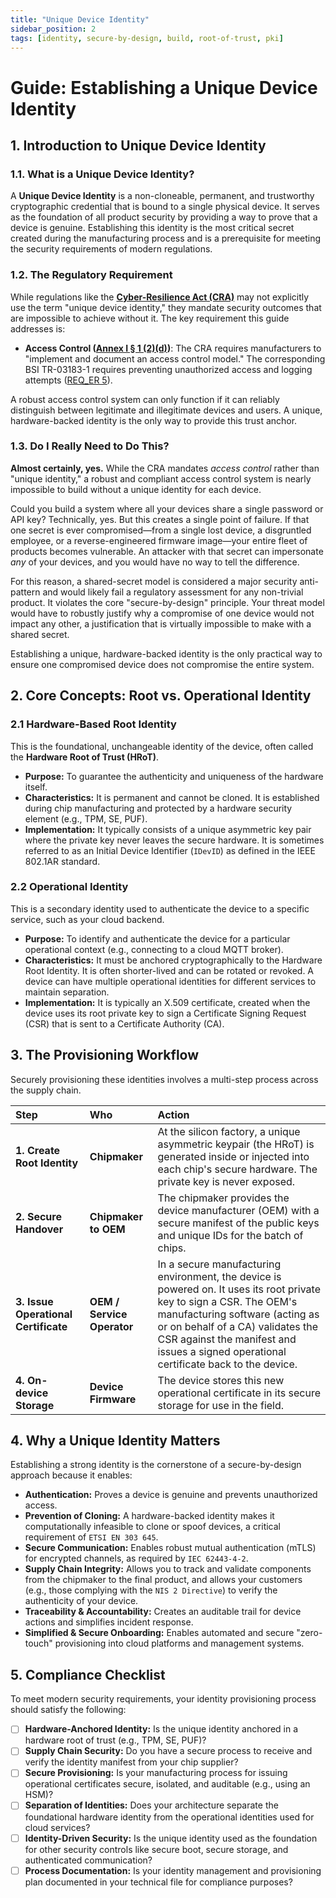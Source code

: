 ```yaml
---
title: "Unique Device Identity"
sidebar_position: 2
tags: [identity, secure-by-design, build, root-of-trust, pki]
---
```


# Guide: Establishing a Unique Device Identity

## 1. Introduction to Unique Device Identity

### 1.1. What is a Unique Device Identity?

A **Unique Device Identity** is a non-cloneable, permanent, and trustworthy cryptographic credential that is bound to a single physical device. It serves as the foundation of all product security by providing a way to prove that a device is genuine. Establishing this identity is the most critical secret created during the manufacturing process and is a prerequisite for meeting the security requirements of modern regulations.

### 1.2. The Regulatory Requirement

While regulations like the **[Cyber-Resilience Act (CRA)](./../../standards/eu/cra-overview.md)** may not explicitly use the term "unique device identity," they mandate security outcomes that are impossible to achieve without it. The key requirement this guide addresses is:

-   **Access Control ([Annex I § 1 (2)(d)][cra_annexI])**: The CRA requires manufacturers to "implement and document an access control model." The corresponding BSI TR-03183-1 requires preventing unauthorized access and logging attempts ([REQ_ER 5][bsi_tr_03183_p1]).

A robust access control system can only function if it can reliably distinguish between legitimate and illegitimate devices and users. A unique, hardware-backed identity is the only way to provide this trust anchor.

### 1.3. Do I Really Need to Do This?

**Almost certainly, yes.** While the CRA mandates *access control* rather than "unique identity," a robust and compliant access control system is nearly impossible to build without a unique identity for each device.

Could you build a system where all your devices share a single password or API key? Technically, yes. But this creates a single point of failure. If that one secret is ever compromised—from a single lost device, a disgruntled employee, or a reverse-engineered firmware image—your entire fleet of products becomes vulnerable. An attacker with that secret can impersonate *any* of your devices, and you would have no way to tell the difference.

For this reason, a shared-secret model is considered a major security anti-pattern and would likely fail a regulatory assessment for any non-trivial product. It violates the core "secure-by-design" principle. Your threat model would have to robustly justify why a compromise of one device would not impact any other, a justification that is virtually impossible to make with a shared secret.

Establishing a unique, hardware-backed identity is the only practical way to ensure one compromised device does not compromise the entire system.

## 2. Core Concepts: Root vs. Operational Identity

### 2.1 Hardware-Based Root Identity
This is the foundational, unchangeable identity of the device, often called the **Hardware Root of Trust (HRoT)**.
-   **Purpose:** To guarantee the authenticity and uniqueness of the hardware itself.
-   **Characteristics:** It is permanent and cannot be cloned. It is established during chip manufacturing and protected by a hardware security element (e.g., TPM, SE, PUF).
-   **Implementation:** It typically consists of a unique asymmetric key pair where the private key never leaves the secure hardware. It is sometimes referred to as an Initial Device Identifier (`IDevID`) as defined in the IEEE 802.1AR standard.

### 2.2 Operational Identity
This is a secondary identity used to authenticate the device to a specific service, such as your cloud backend.
-   **Purpose:** To identify and authenticate the device for a particular operational context (e.g., connecting to a cloud MQTT broker).
-   **Characteristics:** It must be anchored cryptographically to the Hardware Root Identity. It is often shorter-lived and can be rotated or revoked. A device can have multiple operational identities for different services to maintain separation.
-   **Implementation:** It is typically an X.509 certificate, created when the device uses its root private key to sign a Certificate Signing Request (CSR) that is sent to a Certificate Authority (CA).

## 3. The Provisioning Workflow

Securely provisioning these identities involves a multi-step process across the supply chain.

| Step | Who | Action |
| :--- | :--- | :--- |
| **1. Create Root Identity** | **Chipmaker** | At the silicon factory, a unique asymmetric keypair (the HRoT) is generated inside or injected into each chip's secure hardware. The private key is never exposed. |
| **2. Secure Handover** | **Chipmaker to OEM** | The chipmaker provides the device manufacturer (OEM) with a secure manifest of the public keys and unique IDs for the batch of chips. |
| **3. Issue Operational Certificate** | **OEM / Service Operator** | In a secure manufacturing environment, the device is powered on. It uses its root private key to sign a CSR. The OEM's manufacturing software (acting as or on behalf of a CA) validates the CSR against the manifest and issues a signed operational certificate back to the device. |
| **4. On-device Storage** | **Device Firmware** | The device stores this new operational certificate in its secure storage for use in the field. |

## 4. Why a Unique Identity Matters

Establishing a strong identity is the cornerstone of a secure-by-design approach because it enables:
-   **Authentication:** Proves a device is genuine and prevents unauthorized access.
-   **Prevention of Cloning:** A hardware-backed identity makes it computationally infeasible to clone or spoof devices, a critical requirement of `ETSI EN 303 645`.
-   **Secure Communication:** Enables robust mutual authentication (mTLS) for encrypted channels, as required by `IEC 62443-4-2`.
-   **Supply Chain Integrity:** Allows you to track and validate components from the chipmaker to the final product, and allows your customers (e.g., those complying with the `NIS 2 Directive`) to verify the authenticity of your device.
-   **Traceability & Accountability:** Creates an auditable trail for device actions and simplifies incident response.
-   **Simplified & Secure Onboarding:** Enables automated and secure "zero-touch" provisioning into cloud platforms and management systems.

## 5. Compliance Checklist

To meet modern security requirements, your identity provisioning process should satisfy the following:

- [ ] **Hardware-Anchored Identity:** Is the unique identity anchored in a hardware root of trust (e.g., TPM, SE, PUF)?
- [ ] **Supply Chain Security:** Do you have a secure process to receive and verify the identity manifest from your chip supplier?
- [ ] **Secure Provisioning:** Is your manufacturing process for issuing operational certificates secure, isolated, and auditable (e.g., using an HSM)?
- [ ] **Separation of Identities:** Does your architecture separate the foundational hardware identity from the operational identities used for cloud services?
- [ ] **Identity-Driven Security:** Is the unique identity used as the foundation for other security controls like secure boot, secure storage, and authenticated communication?
- [ ] **Process Documentation:** Is your identity management and provisioning plan documented in your technical file for compliance purposes?

<!-- Citations -->
[cra_annexI]: https://eur-lex.europa.eu/legal-content/EN/TXT/?uri=CELEX:02024R2847-20241120#anx_I "CRA Annex I – Essential cybersecurity requirements"
[bsi_tr_03183_p1]: https://www.bsi.bund.de/SharedDocs/Downloads/EN/BSI/Publications/TechGuidelines/TR03183/BSI-TR-03183-1-0_9_0.pdf "BSI TR-03183 Part 1: General requirements"